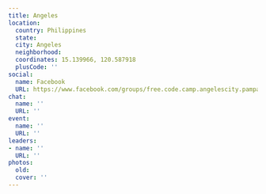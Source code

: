 ```yaml
---
title: Angeles
location:
  country: Philippines
  state: 
  city: Angeles
  neighborhood: 
  coordinates: 15.139966, 120.587918
  plusCode: ''
social:
  name: Facebook
  URL: https://www.facebook.com/groups/free.code.camp.angelescity.pampanga.philippines
chat:
  name: ''
  URL: ''
event:
  name: ''
  URL: ''
leaders:
- name: ''
  URL: ''
photos:
  old: 
  cover: ''
---
```

